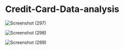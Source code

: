 # Credit-Card-Data-analysis
![Screenshot (297)](https://github.com/user-attachments/assets/c41361ba-6b04-4a6b-8bc9-7c8e718c5fc0)

![Screenshot (298)](https://github.com/user-attachments/assets/a4a80732-415c-4ead-b4d7-f65afb08e19c)

![Screenshot (299)](https://github.com/user-attachments/assets/f1d87615-3739-4f36-9fcf-39ae8b268dd1)
